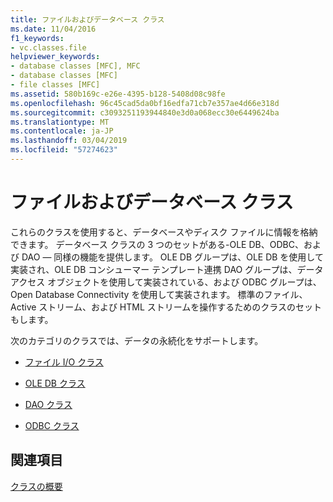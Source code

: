 ```yaml
---
title: ファイルおよびデータベース クラス
ms.date: 11/04/2016
f1_keywords:
- vc.classes.file
helpviewer_keywords:
- database classes [MFC], MFC
- database classes [MFC]
- file classes [MFC]
ms.assetid: 580b169c-e26e-4395-b128-5408d08c98fe
ms.openlocfilehash: 96c45cad5da0bf16edfa71cb7e357ae4d66e318d
ms.sourcegitcommit: c3093251193944840e3d0a068ecc30e6449624ba
ms.translationtype: MT
ms.contentlocale: ja-JP
ms.lasthandoff: 03/04/2019
ms.locfileid: "57274623"
---
```

# <a name="file-and-database-classes"></a>ファイルおよびデータベース クラス

これらのクラスを使用すると、データベースやディスク ファイルに情報を格納できます。 データベース クラスの 3 つのセットがある-OLE DB、ODBC、および DAO — 同様の機能を提供します。 OLE DB グループは、OLE DB を使用して実装され、OLE DB コンシューマー テンプレート連携 DAO グループは、データ アクセス オブジェクトを使用して実装されている、および ODBC グループは、Open Database Connectivity を使用して実装されます。 標準のファイル、Active ストリーム、および HTML ストリームを操作するためのクラスのセットもします。

次のカテゴリのクラスでは、データの永続化をサポートします。

- [ファイル I/O クラス](../mfc/file-i-o-classes.md)

- [OLE DB クラス](../mfc/ole-db-classes.md)

- [DAO クラス](../mfc/dao-classes.md)

- [ODBC クラス](../mfc/odbc-classes.md)

## <a name="see-also"></a>関連項目

[クラスの概要](../mfc/class-library-overview.md)
